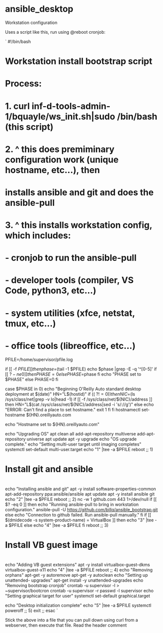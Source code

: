 # ansible_desktop
Workstation configuration

Uses a script like this, run using @reboot cronjob:

`
#!/bin/bash
#
# Workstation install bootstrap script
#
# Process:
# 1. curl inf-d-tools-admin-1/bquayle/ws_init.sh|sudo /bin/bash (this script)
# 2. ^ this does premiminary configuration work (unique hostname, etc...), then
#      installs ansible and git and does the ansible-pull
# 3. ^ this installs workstation config, which includes:
#    - cronjob to run the ansible-pull
#    - developer tools (compiler, VS Code, python3, etc...)
#    - system utilities (xfce, netstat, tmux, etc...)
#    - office tools (libreoffice, etc...)
PFILE=/home/supervisor/pfile.log

if [[ -f $PFILE ]]
then
  phase=$(tail -1 $PFILE)
  echo $phase |grep -E -q '^[0-5]'
  if [[ $? -ne 0 ]]
  then
    PHASE=0
  else
    PHASE=$phase
  fi
  echo "PHASE set to $PHASE"
else
  PHASE=0
fi

case $PHASE in
0)
  echo "Beginning O'Reilly Auto standard desktop deployment at $(date)"
  HN="L$(hostid)"
  if (( $? != 0 ))
  then
    NIC=$(ls /sys/class/net|grep -v lo|head -1)
    if [[ -f /sys/class/net/${NIC}/address ]]
    then
      HN="L$(cat /sys/class/net/${NIC}/address|sed -i 's/://g')"
    else
      echo "ERROR: Can't find a place to set hostname."
      exit 1
    fi
  fi
  hostnamectl set-hostname ${HN}.oreillyauto.com

  echo "Hostname set to ${HN}.oreillyauto.com"

  echo "Upgrading OS"
  apt clean all
  add-apt-repository multiverse
  add-apt-repository universe
  apt update
  apt -y upgrade
  echo "OS upgrade complete."
  echo "Setting multi-user target until imaging completes"
  systemctl set-default multi-user.target
  echo "1" |tee -a $PFILE
  reboot
;;
1)

  #
  # Install git and ansible
  #
  echo "Installing ansible and git"
  apt -y install software-properties-common
  apt-add-repository ppa:ansible/ansible
  apt update
  apt -y install ansible git
  echo "2" |tee -a $PFILE
  reboot
;;
2)
  nc -w 1 github.com 443 1>/dev/null
  if [[ $? -eq 0 ]]
  then
    echo "Running ansible-pull to bring in workstation configuration."
    ansible-pull -U https://github.com/billq/ansible_bootstrap.git
  else
    echo "Connection to github failed.  Run ansible-pull manually."
  fi
  if [[ $(dmidecode -s system-product-name) = VirtualBox ]]
  then
    echo "3" |tee -a $PFILE
  else
    echo "4" |tee -a $PFILE
  fi
  reboot
;;
3)
  #
  # Install VB guest image
  #
  echo "Adding VB guest extensions"
  apt -y install virtualbox-guest-dkms virtualbox-guest-x11
  echo "4" |tee -a $PFILE
  reboot
;;
4)
  echo "Removing orphans"
  apt-get -y autoremove
  apt-get -y autoclean
  echo "Setting up unattended- upgrades"
  apt-get install -y unattended-upgrades
  echo "Removing bootstrap cronjob"
  crontab -u supervisor -l > ~supervisor/bootcron
  crontab -u supervisor -r
  passwd -l supervisor
  echo "Setting graphical target for user"
  systemctl set-default graphical.target

  echo "Desktop initialization complete"
  echo "5" |tee -a $PFILE
  systemctl poweroff
;;
5)
  exit
;;
esac
`

Stick the above into a file that you can pull down using curl from a webserver, then execute that file.  Read the header comment
